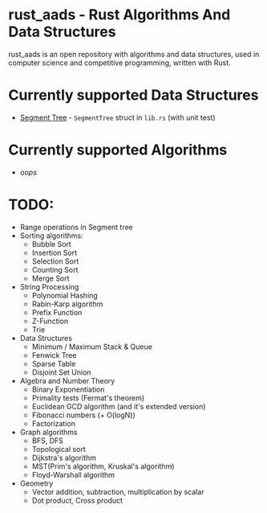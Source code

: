 # rust_aads - Rust Algorithms And Data Structures

rust_aads is an open repository with algorithms and data structures, used in computer science and 
competitive programming, written with Rust.

# Currently supported Data Structures
* [Segment Tree](https://en.wikipedia.org/wiki/Segment_tree) - `SegmentTree` struct in `lib.rs` 
  (with unit test)

# Currently supported Algorithms
* _oops_

# TODO:
* Range operations in Segment tree
* Sorting algorithms:
  * Bubble Sort
  * Insertion Sort
  * Selection Sort
  * Counting Sort
  * Merge Sort
* String Processing
  * Polynomial Hashing
  * Rabin-Karp algorithm
  * Prefix Function
  * Z-Function
  * Trie
* Data Structures
  * Minimum / Maximum Stack & Queue
  * Fenwick Tree
  * Sparse Table
  * Disjoint Set Union
* Algebra and Number Theory
  * Binary Exponentiation
  * Primality tests (Fermat's theorem)
  * Euclidean GCD algorithm (and it's extended version)
  * Fibonacci numbers (+ O(logN)) 
  * Factorization
* Graph algorithms
  * BFS, DFS
  * Topological sort
  * Dijkstra's algorithm
  * MST(Prim's algorithm, Kruskal's algorithm)
  * Floyd-Warshall algorithm
* Geometry
  * Vector addition, subtraction, multiplication by scalar
  * Dot product, Cross product
